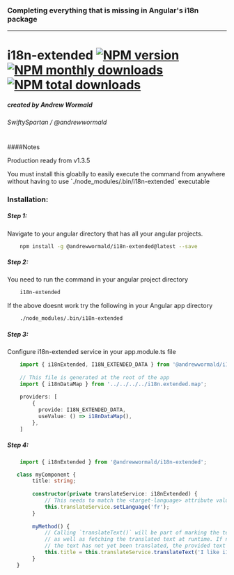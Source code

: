 ### Completing everything that is missing in Angular's i18n package
___________
# i18n-extended [![NPM version](https://img.shields.io/npm/v/@andrewwormald/i18n-extended.svg?style=flat)](https://www.npmjs.com/package/@andrewwormald/i18n-extended) [![NPM monthly downloads](https://img.shields.io/npm/dm/@andrewwormald/i18n-extended.svg?style=flat)](https://npmjs.org/package/@andrewwormald/i18n-extended) [![NPM total downloads](https://img.shields.io/npm/dt/@andrewwormald/i18n-extended.svg?style=flat)](https://npmjs.org/package/@andrewwormald/i18n-extended)
##### created by  Andrew Wormald
###### SwiftySpartan / @andrewwormald
#
####Notes
<p> Production ready from v1.3.5</p>
<p> You must install this gloablly to easily execute
 the command from anywhere without having to use
 `./node_modules/.bin/i18n-extended` executable </p>

### Installation:
##### Step 1:
<p> Navigate to your angular directory that has all your angular projects.</p>

```bash
    npm install -g @andrewwormald/i18n-extended@latest --save
```

##### Step 2:
<p>You need to run the command in your angular project directory</p>

```bash
    i18n-extended 
```

<p>If the above doesnt work try the following in your Angular app directory</p>

```bash
    ./node_modules/.bin/i18n-extended 
```

##### Step 3:

<p>Configure i18n-extended service in your app.module.ts file</p>

```typescript jsx
    import { i18nExtended, I18N_EXTENDED_DATA } from '@andrewwormald/i18n-extended';
    
    // This file is generated at the root of the app
    import { i18nDataMap } from '../../../../i18n.extended.map';
    
    providers: [
        {
          provide: I18N_EXTENDED_DATA,
          useValue: () => i18nDataMap(),
        },
    ]
```

##### Step 4:
```typescript
    import { i18nExtended } from '@andrewwormald/i18n-extended';

   class myComponent {
        title: string;
        
        constructor(private translateService: i18nExtended) {
            // This needs to match the <target-language> attribute value in the .xlf file>
            this.translateService.setLanguage('fr');
        }
        
        myMethod() {
            // Calling `translateText()` will be part of marking the text for extraction
            // as well as fetching the translated text at runtime. If nothing is found or if
            // the text has not yet been translated, the provided text will be returned as is.  
            this.title = this.translateService.translateText('I like i18n-extended!');
        }
   }
```
